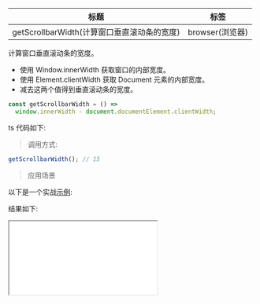 | 标题                                        | 标签            |
| ------------------------------------------- | --------------- |
| getScrollbarWidth(计算窗口垂直滚动条的宽度) | browser(浏览器) |

计算窗口垂直滚动条的宽度。

- 使用 Window.innerWidth 获取窗口的内部宽度。
- 使用 Element.clientWidth 获取 Document 元素的内部宽度。
- 减去这两个值得到垂直滚动条的宽度。

```js
const getScrollbarWidth = () =>
  window.innerWidth - document.documentElement.clientWidth;
```

ts 代码如下:

<div class="code-editor" data-url="codes/javascript/ts/get-scrollbar-width.ts" data-language="typescript"></div>

> 调用方式:

```js
getScrollbarWidth(); // 15
```

> 应用场景

以下是一个实战<a href="codes/javascript/html/get-scrollbar-width.html" target="_blank" rel="noopener noreferrer">示例</a>:

<div class="code-editor" data-url="codes/javascript/html/get-scrollbar-width.html" data-language="html"></div>

结果如下:

<iframe src="codes/javascript/html/get-scrollbar-width.html"></iframe>
